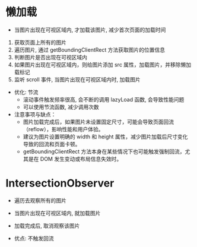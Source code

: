# 懒加载
- 当图片出现在可视区域内, 才加载该图片, 减少首次页面的加载时间
 1. 获取页面上所有的图片
 2. 遍历图片, 通过 getBoundingClientRect 方法获取图片的位置信息
 3. 判断图片是否出现在可视区域内
 4. 如果图片出现在可视区域内，则给图片添加 src 属性，加载图片，并移除懒加载标记
 5. 监听 scroll 事件, 当图片出现在可视区域内时, 加载图片

 - 优化: 节流
    - 滚动事件触发频率很高, 会不断的调用 lazyLoad 函数, 会导致性能问题
    - 可以使用节流函数, 减少调用次数
 - 注意事项与缺点：
    - 图片加载完成后，如果图片未设置固定尺寸，可能会导致页面回流（reflow），影响性能和用户体验。
    - 建议为图片设置明确的 width 和 height 属性，减少图片加载后尺寸变化导致的回流和页面卡顿。
    - getBoundingClientRect 方法本身在某些情况下也可能触发强制回流，尤其是在 DOM 发生变动或布局信息失效时。


# IntersectionObserver
 - 遍历去观察所有的图片
 - 当图片出现在可视区域内, 就加载图片
 - 加载完成后, 取消观察该图片

 - 优点: 不触发回流

